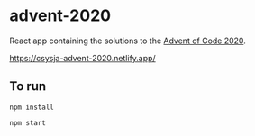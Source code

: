# advent-2020

React app containing the solutions to the [Advent of Code 2020](https://adventofcode.com/2020).

https://csysja-advent-2020.netlify.app/

## To run

`npm install`

`npm start`
